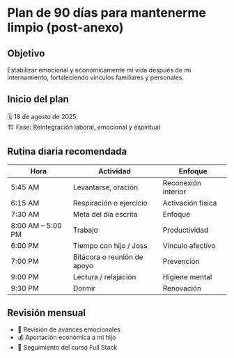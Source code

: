 # Plan de 90 días para mantenerme limpio (post-anexo)

## Objetivo
Estabilizar emocional y económicamente mi vida después de mi internamiento, fortaleciendo vínculos familiares y personales.

## Inicio del plan
🗓️ 18 de agosto de 2025  
🏗️ Fase: Reintegración laboral, emocional y espiritual

## Rutina diaria recomendada
| Hora | Actividad | Enfoque |
|------|-----------|---------|
| 5:45 AM | Levantarse, oración | Reconexión interior |
| 6:15 AM | Respiración o ejercicio | Activación física |
| 7:30 AM | Meta del día escrita | Enfoque |
| 8:00 AM – 5:00 PM | Trabajo | Productividad |
| 6:00 PM | Tiempo con hijo / Joss | Vínculo afectivo |
| 7:00 PM | Bitácora o reunión de apoyo | Prevención |
| 9:00 PM | Lectura / relajación | Higiene mental |
| 9:30 PM | Dormir | Renovación |

## Revisión mensual
- 📌 Revisión de avances emocionales
- 💰 Aportación económica a mi hijo
- 📘 Seguimiento del curso Full Stack